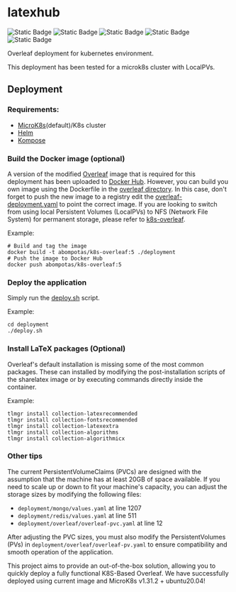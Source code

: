 # latexhub
![Static Badge](https://img.shields.io/badge/Overleaf-green)
![Static Badge](https://img.shields.io/badge/Kubernetes-blue)
![Static Badge](https://img.shields.io/badge/MicroK8s-yellow)
![Static Badge](https://img.shields.io/badge/Graphql-purple)
![Static Badge](https://img.shields.io/badge/Docker-green)

Overleaf deployment for kubernetes environment. 

This deployment has been tested for a microk8s cluster with LocalPVs. 

## Deployment

### Requirements:

- [MicroK8s](https://microk8s.io)(default)/K8s cluster 
- [Helm](https://helm.sh)
- [Kompose](https://kompose.io)

### Build the Docker image (optional)

A version of the modified [Overleaf](https://github.com/overleaf/overleaf) image that is required for this deployment
has been uploaded to [Docker Hub](https://hub.docker.com/r/abompotas/overleaf).
However, you can build you own image using the Dockerfile in the [overleaf directory](/overleaf). 
In this case, don't forget to push the new image to a registry edit the 
[overleaf-deployment.yaml](/deployment/overleaf/overleaf-deployment.yaml) to point the correct image.
If you are looking to switch from using local Persistent Volumes (LocalPVs) to NFS (Network File System) for permanent storage, please refer to [k8s-overleaf](https://github.com/abompotas/k8s-overleaf).

Example:
```
# Build and tag the image
docker build -t abompotas/k8s-overleaf:5 ./deployment
# Push the image to Docker Hub
docker push abompotas/k8s-overleaf:5
```

### Deploy the application

Simply run the [deploy.sh](/deployment/deploy.sh) script. 

Example:
```
cd deployment
./deploy.sh
```

### Install LaTeX packages (Optional)

Overleaf's default installation is missing some of the most common packages. These can installed by modifying the 
post-installation scripts of the sharelatex image or by executing commands directly inside the container.

Example:
```
tlmgr install collection-latexrecommended
tlmgr install collection-fontsrecommended
tlmgr install collection-latexextra
tlmgr install collection-algorithms
tlmgr install collection-algorithmicx
```


### Other tips
The current PersistentVolumeClaims (PVCs) are designed with the assumption that the machine has at least 20GB of space available. If you need to scale up or down to fit your machine's capacity, you can adjust the storage sizes by modifying the following files:

- `deployment/mongo/values.yaml` at line 1207
- `deployment/redis/values.yaml` at line 511
- `deployment/overleaf/overleaf-pvc.yaml` at line 12

After adjusting the PVC sizes, you must also modify the PersistentVolumes (PVs) in `deployment/overleaf/overleaf-pv.yaml` to ensure compatibility and smooth operation of the application.

This project aims to provide an out-of-the-box solution, allowing you to quickly deploy a fully functional K8S-Based Overleaf. We have successfully deployed using current image and MicroK8s v1.31.2 + ubuntu20.04!
